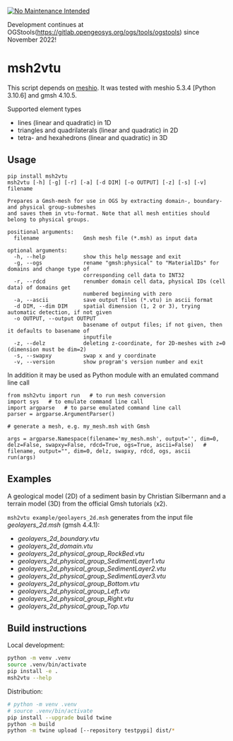 [![No Maintenance Intended](http://unmaintained.tech/badge.svg)](http://unmaintained.tech/)

Development continues at OGStools(https://gitlab.opengeosys.org/ogs/tools/ogstools) since November 2022!

# msh2vtu

This script depends on [meshio](https://github.com/nschloe/meshio).
It was tested with meshio 5.3.4 [Python 3.10.6] and gmsh 4.10.5.

Supported element types

- lines (linear and quadratic) in 1D
- triangles and quadrilaterals (linear and quadratic) in 2D
- tetra- and hexahedrons (linear and quadratic) in 3D

## Usage

```
pip install msh2vtu
msh2vtu [-h] [-g] [-r] [-a] [-d DIM] [-o OUTPUT] [-z] [-s] [-v] filename

Prepares a Gmsh-mesh for use in OGS by extracting domain-, boundary- and physical group-submeshes
and saves them in vtu-format. Note that all mesh entities should belong to physical groups.

positional arguments:
  filename              Gmsh mesh file (*.msh) as input data

optional arguments:
  -h, --help            show this help message and exit
  -g, --ogs             rename "gmsh:physical" to "MaterialIDs" for domains and change type of
                        corresponding cell data to INT32
  -r, --rdcd            renumber domain cell data, physical IDs (cell data) of domains get
                        numbered beginning with zero
  -a, --ascii           save output files (*.vtu) in ascii format
  -d DIM, --dim DIM     spatial dimension (1, 2 or 3), trying automatic detection, if not given
  -o OUTPUT, --output OUTPUT
                        basename of output files; if not given, then it defaults to basename of
                        inputfile
  -z, --delz            deleting z-coordinate, for 2D-meshes with z=0 (dimension must be dim=2)
  -s, --swapxy          swap x and y coordinate
  -v, --version         show program's version number and exit

```
In addition it may be used as Python module with an emulated command line call
```
from msh2vtu import run   # to run mesh conversion
import sys   # to emulate command line call
import argparse   # to parse emulated command line call
parser = argparse.ArgumentParser()

# generate a mesh, e.g. my_mesh.msh with Gmsh

args = argparse.Namespace(filename='my_mesh.msh', output='', dim=0, delz=False, swapxy=False, rdcd=True, ogs=True, ascii=False)   # filename, output="", dim=0, delz, swapxy, rdcd, ogs, ascii
run(args)
```

## Examples

A geological model (2D) of a sediment basin by Christian Silbermann and a terrain model (3D) from the official Gmsh tutorials (x2).

``msh2vtu example/geolayers_2d.msh`` generates from the input file *geolayers_2d.msh* (gmsh 4.4.1):

- *geolayers_2d_boundary.vtu*
- *geolayers_2d_domain.vtu*
- *geolayers_2d_physical_group_RockBed.vtu*
- *geolayers_2d_physical_group_SedimentLayer1.vtu*
- *geolayers_2d_physical_group_SedimentLayer2.vtu*
- *geolayers_2d_physical_group_SedimentLayer3.vtu*
- *geolayers_2d_physical_group_Bottom.vtu*  
- *geolayers_2d_physical_group_Left.vtu*
- *geolayers_2d_physical_group_Right.vtu*
- *geolayers_2d_physical_group_Top.vtu*

## Build instructions

Local development:

```bash
python -m venv .venv
source .venv/bin/activate
pip install -e .
msh2vtu --help
```

Distribution:

```bash
# python -m venv .venv
# source .venv/bin/activate
pip install --upgrade build twine
python -m build
python -m twine upload [--repository testpypi] dist/*
```
